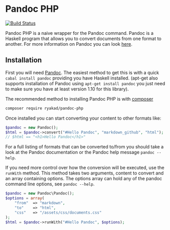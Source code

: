 Pandoc PHP
==========

[![Build Status](https://secure.travis-ci.org/ryakad/pandoc-php.png)](http://travis-ci.org/ryakad/pandoc-php)

Pandoc PHP is a naive wrapper for the Pandoc command. Pandoc is a Haskell
program that allows you to convert documents from one format to another. For
more information on Pandoc you can look [here](https://github.com/jgm/pandoc).

Installation
------------

First you will need [Pandoc](https://github.com/jgm/pandoc). The easiest method
to get this is with a quick `cabal install pandoc` providing you have Haskell
installed. (apt-get also supports installation of Pandoc using `apt-get install pandoc`
you just need to make sure you have at least version 1.10 for this library).

The recommended method to installing Pandoc PHP is with [composer](http://getcomposer.org)

```bash
composer require ryakad/pandoc-php
```

Once installed you can start converting your content to other formats like:

```php
$pandoc = new Pandoc();
$html = $pandoc->convert("#Hello Pandoc", "markdown_github", "html");
// $html == "<h1>Hello Pandoc</h1>"
```

For a full listing of formats that can be converted to/from you should take
a look at the Pandoc documentation or the Pandoc help message `pandoc --help`.

If you need more control over how the conversion will be executed, use the `runWith` method.
This method takes two arguments, content to convert and an array containing options.
The options array can hold any of the pandoc command line options, see `pandoc --help`.

```php
$pandoc = new Pandoc\Pandoc();
$options = array(
    "from"  => "markdown",
    "to"    => "html",
    "css"   => "/assets/css/documents.css"
);
$html = $pandoc->runWith("#Hello Pandoc", $options);
```
